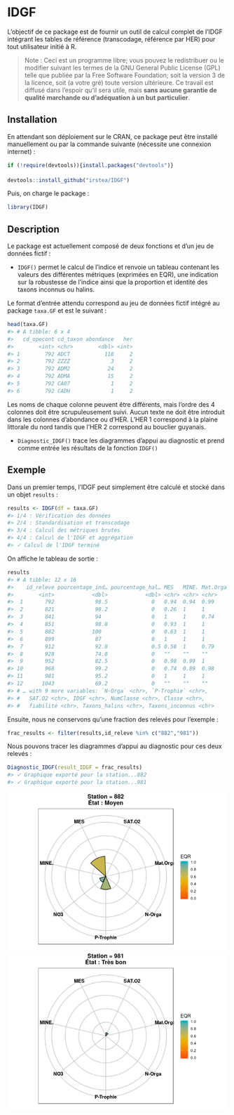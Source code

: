 
<!-- README.md is generated from README.Rmd. Please edit that file -->

# IDGF

L’objectif de ce package est de fournir un outil de calcul complet de
l’IDGF intégrant les tables de référence (transcodage, référence par
HER) pour tout utilisateur initié à R.

> Note : Ceci est un programme libre; vous pouvez le redistribuer ou le
> modifier suivant les termes de la GNU General Public License (GPL)
> telle que publiée par la Free Software Foundation; soit la version 3
> de la licence, soit (a votre gré) toute version ultérieure. Ce travail
> est diffusé dans l’espoir qu’il sera utile, mais **sans aucune
> garantie de qualité marchande ou d’adéquation à un but particulier**.

## Installation

En attendant son déploiement sur le CRAN, ce package peut être installé
manuellement ou par la commande suivante (nécessite une connexion
internet) :

``` r
if (!require(devtools)){install.packages("devtools")}

devtools::install_github("irstea/IDGF")
```

Puis, on charge le package :

``` r
library(IDGF)
```

## Description

Le package est actuellement composé de deux fonctions et d’un jeu de
données fictif :

  - `IDGF()` permet le calcul de l’indice et renvoie un tableau
    contenant les valeurs des différentes métriques (exprimées en EQR),
    une indication sur la robustesse de l’indice ainsi que la proportion
    et identité des taxons inconnus ou halins.

Le format d’entrée attendu correspond au jeu de données fictif intégré
au package `taxa.GF` et est le suivant :

``` r
head(taxa.GF)
#> # A tibble: 6 x 4
#>   cd_opecont cd_taxon abondance   her
#>        <int> <chr>        <dbl> <int>
#> 1        792 ADCT           118     2
#> 2        792 ZZZZ             3     2
#> 3        792 ADM2            24     2
#> 4        792 ADMA            15     2
#> 5        792 CA07             1     2
#> 6        792 CADH             1     2
```

Les noms de chaque colonne peuvent être différents, mais l’ordre des 4
colonnes doit être scrupuleusement suivi. Aucun texte ne doit être
introduit dans les colonnes d’abondance ou d’HER. L’HER 1 correspond à
la plaine littorale du nord tandis que l’HER 2 correspond au bouclier
guyanais.

  - `Diagnostic_IDGF()` trace les diagrammes d’appui au diagnostic et
    prend comme entrée les résultats de la fonction `IDGF()`

## Exemple

Dans un premier temps, l’IDGF peut simplement être calculé et stocké
dans un objet `results` :

``` r
results <- IDGF(df = taxa.GF)
#> 1/4 : Vérification des données
#> 2/4 : Standardisation et transcodage
#> 3/4 : Calcul des métriques brutes
#> 4/4 : Calcul de l'IDGF et aggrégation
#> ✓ Calcul de l'IDGF terminé
```

On affiche le tableau de sortie :

``` r
results
#> # A tibble: 12 x 16
#>    id_releve pourcentage_ind… pourcentage_hal… MES   MINE. Mat.Orga NO3  
#>        <int>            <dbl>            <dbl> <chr> <chr> <chr>    <chr>
#>  1       792             98.5              0   0.94  0.94  0.99     0.97 
#>  2       821             98.2              0   0.26  1     1        1    
#>  3       841             94                0   1     1     0.74     0.96 
#>  4       851             98.8              0   0.93  1     1        1    
#>  5       882            100                0   0.63  1     1        0.88 
#>  6       899             87                0   1     1     1        0.84 
#>  7       912             92.8              0.5 0.58  1     0.79     0.91 
#>  8       928             74.8              0   ""    ""    ""       ""   
#>  9       952             82.5              0   0.98  0.99  1        0.93 
#> 10       968             99.2              0   0.74  0.89  0.98     0.97 
#> 11       981             95.2              0   1     1     1        1    
#> 12      1043             69.2              0   ""    ""    ""       ""   
#> # … with 9 more variables: `N-Orga` <chr>, `P-Trophie` <chr>,
#> #   SAT.O2 <chr>, IDGF <chr>, NumClasse <chr>, Classe <chr>,
#> #   fiabilité <chr>, Taxons_halins <chr>, Taxons_inconnus <chr>
```

Ensuite, nous ne conservons qu’une fraction des relevés pour l’exemple :

``` r
frac_results <- filter(results,id_releve %in% c("882","981")) 
```

Nous pouvons tracer les diagrammes d’appui au diagnostic pour ces deux
relevés :

``` r
Diagnostic_IDGF(result_IDGF = frac_results)
#> ✓ Graphique exporté pour la station...882
#> ✓ Graphique exporté pour la station...981
```

![](man/figures/README-unnamed-chunk-6-1.png)![](man/figures/README-unnamed-chunk-6-2.png)
